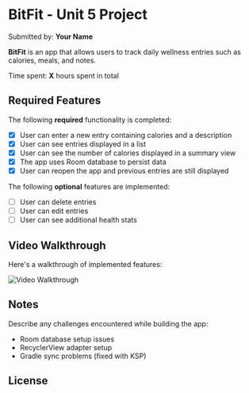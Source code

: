 # BitFit - Unit 5 Project

Submitted by: **Your Name**

**BitFit** is an app that allows users to track daily wellness entries such as calories, meals, and notes.

Time spent: **X** hours spent in total

## Required Features

The following **required** functionality is completed:

- [x] User can enter a new entry containing calories and a description
- [x] User can see entries displayed in a list
- [x] User can see the number of calories displayed in a summary view
- [x] The app uses Room database to persist data
- [x] User can reopen the app and previous entries are still displayed

The following **optional** features are implemented:

- [ ] User can delete entries
- [ ] User can edit entries
- [ ] User can see additional health stats

## Video Walkthrough

Here's a walkthrough of implemented features:

<img src='walkthrough.gif' title='Video Walkthrough' width='' alt='Video Walkthrough' />

## Notes
Describe any challenges encountered while building the app:
- Room database setup issues
- RecyclerView adapter setup
- Gradle sync problems (fixed with KSP)

## License
